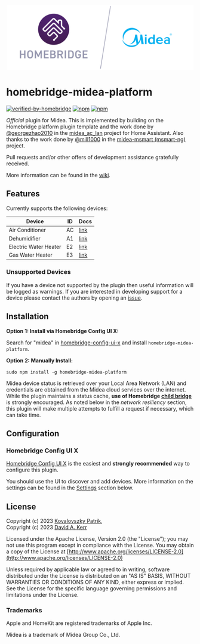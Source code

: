 <p align="center">
  <a href="https://github.com/homebridge/verified/blob/master/verified-plugins.json"><img alt="Homebridge Verified" src="./branding/Homebridge_x_Midea.svg" width="500px"></a>
</p>

# homebridge-midea-platform

[![verified-by-homebridge](https://badgen.net/badge/homebridge/verified/purple)](https://github.com/homebridge/homebridge/wiki/Verified-Plugins)
[![npm](https://badgen.net/npm/v/homebridge-midea-platform/latest?icon=npm&label)](https://www.npmjs.com/package/homebridge-midea-platform)
[![npm](https://badgen.net/npm/dt/homebridge-midea-platform?label=downloads)](https://www.npmjs.com/package/homebridge-midea-platform)

*Official* plugin for Midea. This is implemented by building on the Homebridge platform plugin template and the work done by [@georgezhao2010](https://github.com/georgezhao2010) in the [midea_ac_lan](https://github.com/georgezhao2010/midea_ac_lan) project for Home Assistant. Also thanks to the work done by [@mill1000](https://github.com/mill1000) in the [midea-msmart (msmart-ng)](https://github.com/mill1000/midea-msmart) project.

Pull requests and/or other offers of development assistance gratefully received.

More information can be found in the [wiki](https://github.com/kovapatrik/homebridge-midea-platform/wiki).

## Features

Currently supports the following devices:

| Device | ID | Docs |
|--------|----|------|
| Air Conditioner | AC | [link](/docs/ac.md) |
| Dehumidifier | A1 | [link](/docs/a1.md) |
| Electric Water Heater | E2 | [link](/docs/e2.md) |
| Gas Water Heater | E3 | [link](/docs/e3.md) |

### Unsupported Devices

If you have a device not supported by the plugin then useful information will be logged as warnings. If you are interested in developing support for a device please contact the authors by opening an [issue](https://github.com/kovapatrik/homebridge-midea-platform/issues).

## Installation

**Option 1: Install via Homebridge Config UI X:**

Search for "midea" in [homebridge-config-ui-x](https://github.com/oznu/homebridge-config-ui-x) and install `homebridge-midea-platform`.

**Option 2: Manually Install:**

```text
sudo npm install -g homebridge-midea-platform
```

Midea device status is retrieved over your Local Area Network (LAN) and credentials are obtained from the Midea cloud services over the internet. While the plugin maintains a status cache, **use of Homebridge [child bridge](https://github.com/homebridge/homebridge/wiki/Child-Bridges)** is strongly encouraged. As noted below in the *network resiliency* section, this plugin will make multiple attempts to fulfill a request if necessary, which can take time.

## Configuration

### Homebridge Config UI X

[Homebridge Config UI X](https://github.com/oznu/homebridge-config-ui-x) is the easiest and **strongly recommended** way to configure this plugin.

You should use the UI to discover and add devices. More information on the settings can be found in the [Settings](#settings) section below.

## License

Copyright (c) 2023 [Kovalovszky Patrik](https://github.com/kovapatrik),  
Copyright (c) 2023 [David A. Kerr](https://github.com/dkerr64)

Licensed under the Apache License, Version 2.0 (the "License"); you may not use this program except in compliance with the License. You may obtain a copy of the License at [http://www.apache.org/licenses/LICENSE-2.0](http://www.apache.org/licenses/LICENSE-2.0)

Unless required by applicable law or agreed to in writing, software distributed under the License is distributed on an "AS IS" BASIS, WITHOUT WARRANTIES OR CONDITIONS OF ANY KIND, either express or implied. See the License for the specific language governing permissions and limitations under the License.

### Trademarks

Apple and HomeKit are registered trademarks of Apple Inc.

Midea is a trademark of Midea Group Co., Ltd.

